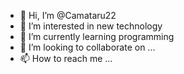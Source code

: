 - 👋 Hi, I’m @Camataru22
- 👀 I’m interested in new technology
- 🌱 I’m currently learning programming
- 💞️ I’m looking to collaborate on ...
- 📫 How to reach me ...

<!---
Camataru22/Camataru22 is a ✨ special ✨ repository because its `README.md` (this file) appears on your GitHub profile.
You can click the Preview link to take a look at your changes.
--->
